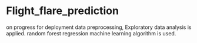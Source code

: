# Flight_flare_prediction
on progress for deployment 
data preprocessing, Exploratory data analysis is applied.
random forest regression machine learning algorithm is used.
